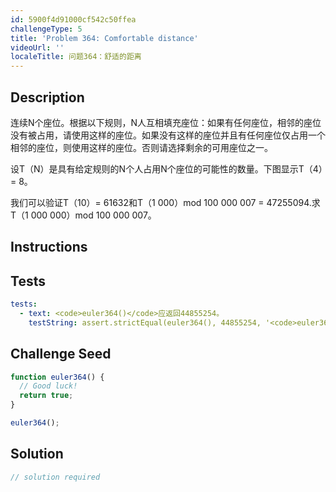 ```yaml
---
id: 5900f4d91000cf542c50ffea
challengeType: 5
title: 'Problem 364: Comfortable distance'
videoUrl: ''
localeTitle: 问题364：舒适的距离
---
```


## Description
<section id="description">连续N个座位。根据以下规则，N人互相填充座位：如果有任何座位，相邻的座位没有被占用，请使用这样的座位。如果没有这样的座位并且有任何座位仅占用一个相邻的座位，则使用这样的座位。否则请选择剩余的可用座位之一。 <p>设T（N）是具有给定规则的N个人占用N个座位的可能性的数量。下图显示T（4）= 8。 </p><p>我们可以验证T（10）= 61632和T（1 000）mod 100 000 007 = 47255094.求T（1 000 000）mod 100 000 007。 </p></section>

## Instructions
<section id="instructions">
</section>

## Tests
<section id='tests'>

```yml
tests:
  - text: <code>euler364()</code>应返回44855254。
    testString: assert.strictEqual(euler364(), 44855254, '<code>euler364()</code> should return 44855254.');

```

</section>

## Challenge Seed
<section id='challengeSeed'>

<div id='js-seed'>

```js
function euler364() {
  // Good luck!
  return true;
}

euler364();

```

</div>



</section>

## Solution
<section id='solution'>

```js
// solution required
```
</section>

